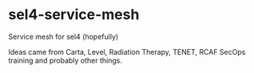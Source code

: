 # sel4-service-mesh
Service mesh for sel4 (hopefully)


Ideas came from Carta, Level, Radiation Therapy, TENET, RCAF SecOps training and probably other things. 
